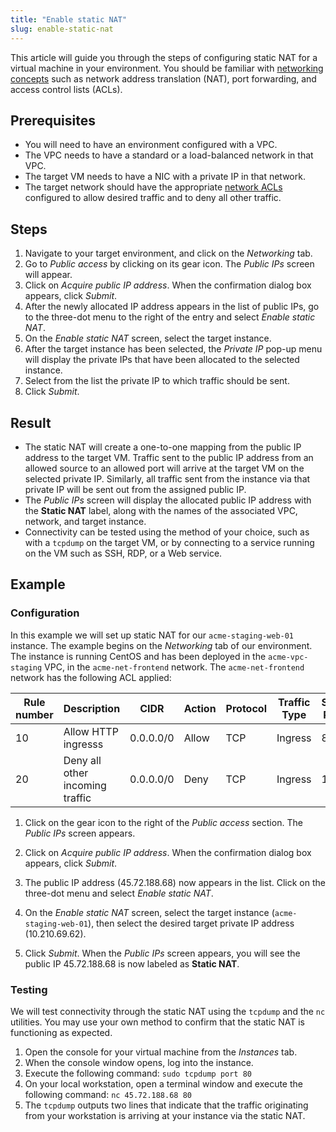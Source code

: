 ```yaml
---
title: "Enable static NAT"
slug: enable-static-nat
---
```



This article will guide you through the steps of configuring static NAT for a virtual machine in your environment.  You should be familiar with [networking concepts](../basic-concepts/what-is-a-vpc.md) such as network address translation (NAT), port forwarding, and access control lists (ACLs).

## Prerequisites

- You will need to have an environment configured with a VPC.
- The VPC needs to have a standard or a load-balanced network in that VPC.
- The target VM needs to have a NIC with a private IP in that network.
- The target network should have the appropriate [network ACLs](securing-your-network.md) configured to allow desired traffic and to deny all other traffic.

## Steps

1. Navigate to your target environment, and click on the *Networking* tab.
1. Go to *Public access* by clicking on its gear icon.  The *Public IPs* screen will appear.
1. Click on *Acquire public IP address*.  When the confirmation dialog box appears, click *Submit*.
1. After the newly allocated IP address appears in the list of public IPs, go to the three-dot menu to the right of the entry and select *Enable static NAT*.
1. On the *Enable static NAT* screen, select the target instance.
1. After the target instance has been selected, the *Private IP* pop-up menu will display the private IPs that have been allocated to the selected instance.
1. Select from the list the private IP to which traffic should be sent.
1. Click *Submit*.

## Result

- The static NAT will create a one-to-one mapping from the public IP address to the target VM.  Traffic sent to the public IP address from an allowed source to an allowed port will arrive at the target VM on the selected private IP.  Similarly, all traffic sent from the instance via that private IP will be sent out from the assigned public IP.
- The *Public IPs* screen will display the allocated public IP address with the **Static NAT** label, along with the names of the associated VPC, network, and target instance.
- Connectivity can be tested using the method of your choice, such as with a `tcpdump` on the target VM, or by connecting to a service running on the VM such as SSH, RDP, or a Web service.

## Example

### Configuration

In this example we will set up static NAT for our `acme-staging-web-01` instance.  The example begins on the *Networking* tab of our environment.  The instance is running CentOS and has been deployed in the `acme-vpc-staging` VPC, in the `acme-net-frontend` network.  The `acme-net-frontend` network has the following ACL applied:

| Rule number | Description | CIDR | Action | Protocol | Traffic Type | Start Port | End Port |
| --- | --- | --- | --- | --- | --- | --- | --- |
| 10 | Allow HTTP ingresss | 0.0.0.0/0 | Allow | TCP | Ingress | 80 | 80 |
| 20 | Deny all other incoming traffic | 0.0.0.0/0 | Deny | TCP | Ingress | 1 | 65535 |

1. Click on the gear icon to the right of the *Public access* section.  The *Public IPs* screen appears.
<!-- ![Public access on Networking tab](/assets/static-nat-public-access-en.png) -->
2. Click on *Acquire public IP address*.  When the confirmation dialog box appears, click *Submit*.
<!-- ![Acquire public IP address](/assets/static-nat-acquire-ip-address-en.png) -->
3. The public IP address (45.72.188.68) now appears in the list.  Click on the three-dot menu and select *Enable static NAT*.
<!-- ![Enable static NAT](/assets/static-nat-enable-en.png) -->
4. On the *Enable static NAT* screen, select the target instance (`acme-staging-web-01`), then select the desired target private IP address (10.210.69.62).
<!-- ![Select instance and private IP](/assets/static-nat-select-instance-en.png) -->
5. Click *Submit*.  When the *Public IPs* screen appears, you will see the public IP 45.72.188.68 is now labeled as **Static NAT**.
<!-- ![Static NAT configuration complete](/assets/static-nat-complete-en.png) -->


### Testing

We will test connectivity through the static NAT using the `tcpdump` and the `nc` utilities.  You may use your own method to confirm that the static NAT is functioning as expected.

1. Open the console for your virtual machine from the *Instances* tab.
1. When the console window opens, log into the instance.
1. Execute the following command:
`sudo tcpdump port 80`
1. On your local workstation, open a terminal window and execute the following command:
`nc 45.72.188.68 80`
1. The `tcpdump` outputs two lines that indicate that the traffic originating from your workstation is arriving at your instance via the static NAT.
<!-- ![Results of tcpdump](/assets/static-nat-tcpdump-en.png) -->

